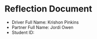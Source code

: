 # Reflection Document

* Driver Full Name: Krishon Pinkins
* Partner Full Name: Jordi Owen
* Student ID: 

